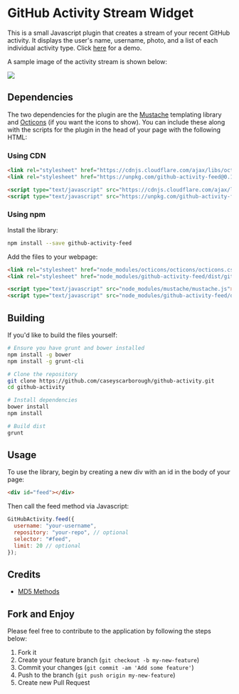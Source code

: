 # GitHub Activity Stream Widget

This is a small Javascript plugin that creates a stream of your recent GitHub activity. It displays the user's name, username, photo, and a list of each individual activity type. Click [here](https://caseyscarborough.github.io/github-activity) for a demo.

A sample image of the activity stream is shown below:

![](https://raw.githubusercontent.com/caseyscarborough/github-activity/gh-pages/images/matz.png)

## Dependencies

The two dependencies for the plugin are the [Mustache](https://github.com/janl/mustache.js/) templating library and [Octicons](https://octicons.github.com/) (if you want the icons to show). You can include these along with the scripts for the plugin in the head of your page with the following HTML:

### Using CDN

```html
<link rel="stylesheet" href="https://cdnjs.cloudflare.com/ajax/libs/octicons/2.0.2/octicons.min.css">
<link rel="stylesheet" href="https://unpkg.com/github-activity-feed@0.1.7/dist/github-activity.min.css">

<script type="text/javascript" src="https://cdnjs.cloudflare.com/ajax/libs/mustache.js/0.7.2/mustache.min.js"></script>
<script type="text/javascript" src="https://unpkg.com/github-activity-feed@0.1.7/dist/github-activity.min.js"></script>
```

### Using npm

Install the library:

```bash
npm install --save github-activity-feed
```

Add the files to your webpage:

```html
<link rel="stylesheet" href="node_modules/octicons/octicons/octicons.css">
<link rel="stylesheet" href="node_modules/github-activity-feed/dist/github-activity.min.css">

<script type="text/javascript" src="node_modules/mustache/mustache.js"></script>
<script type="text/javascript" src="node_modules/github-activity-feed/dist/github-activity.min.js"></script>
```

## Building

If you'd like to build the files yourself:

```bash
# Ensure you have grunt and bower installed
npm install -g bower
npm install -g grunt-cli

# Clone the repository
git clone https://github.com/caseyscarborough/github-activity.git
cd github-activity

# Install dependencies
bower install
npm install

# Build dist
grunt
```

## Usage

To use the library, begin by creating a new div with an id in the body of your page:

```html
<div id="feed"></div>
```

Then call the feed method via Javascript:

```js
GitHubActivity.feed({
  username: "your-username",
  repository: "your-repo", // optional
  selector: "#feed",
  limit: 20 // optional
});
```

## Credits

* [MD5 Methods](http://www.myersdaily.org/joseph/javascript/md5-text.html)

## Fork and Enjoy

Please feel free to contribute to the application by following the steps below:

1. Fork it
2. Create your feature branch (`git checkout -b my-new-feature`)
3. Commit your changes (`git commit -am 'Add some feature'`)
4. Push to the branch (`git push origin my-new-feature`)
5. Create new Pull Request
